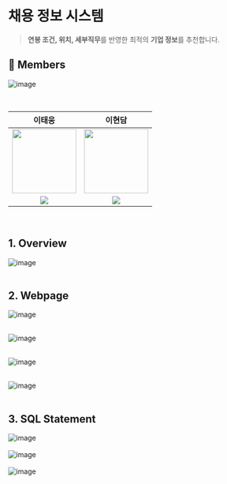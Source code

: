 # 채용 정보 시스템 
 > **연봉 조건, 위치, 세부직무**를 반영한 최적의 **기업 정보**를 추천합니다.

## 🙌 Members
![image](https://github.com/user-attachments/assets/23a48e07-e049-45ac-ba97-0a81ababc4e6)

<br>

| 이태웅 | 이현담 |
| :-: | :-: |
| <img src='https://github.com/taewoong1.png' height=130 width=130></img> | <img src='https://github.com/.png' height=130 width=130></img> |
| <a href="https://github.com/taewoong1" target="_blank"><img src="https://img.shields.io/badge/GitHub-black.svg?&style=round&logo=github"/></a> | <a href="https://github.com/" target="_blank"><img src="https://img.shields.io/badge/GitHub-black.svg?&style=round&logo=github"/></a> |
  
<br>

## 1. Overview

![image](https://github.com/user-attachments/assets/88487b5d-9736-477e-82b0-393deb358fec)
<br><br>


## 2. Webpage 

![image](https://github.com/user-attachments/assets/06f5449a-fdb0-4baa-a733-932570679990)
<br><br>

![image](https://github.com/user-attachments/assets/fe65c4be-128c-4c3b-bc90-02e4583e2c96)
<br><br>

![image](https://github.com/user-attachments/assets/59e80eff-d1bc-470f-ac88-81ddf6eb8bf3)
<br><br>

![image](https://github.com/user-attachments/assets/1d045d49-eff5-4259-8d1e-4e57d25a739a)
<br><br>

## 3. SQL Statement

![image](https://github.com/user-attachments/assets/ebb96a95-358b-44b2-a358-3b0591aa16b8)
<br><br>
![image](https://github.com/user-attachments/assets/d4964e1b-5c5e-4de6-a523-c7858ee76d29)
<br><br>
![image](https://github.com/user-attachments/assets/446b413e-cf89-4538-b1f1-da9bee40b7aa)
<br><br> 


